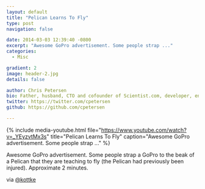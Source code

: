 ```yaml
---
layout: default
title: "Pelican Learns To Fly"
type: post
navigation: false

date: 2014-03-03 12:39:40 -0800
excerpt: "Awesome GoPro advertisement. Some people strap ..."
categories:
  - Misc

gradient: 2
image: header-2.jpg
details: false

author: Chris Petersen
bio: Father, husband, CTO and cofounder of Scientist.com, developer, entrepreneur and technologist.
twitter: https://twitter.com/cpetersen
github: https://github.com/cpetersen

---
```


{% include media-youtube.html file="https://www.youtube.com/watch?v=_YEyzvtMx3s" title="Pelican Learns To Fly" caption="Awesome GoPro advertisement. Some people strap ..." %}

Awesome GoPro advertisement. Some people strap a GoPro to the beak of a Pelican that they are teaching to fly (the Pelican had previously been injured). Approximate 2 minutes. 

 via  [@kottke](http://kottke.org/14/03/gopelican)  
